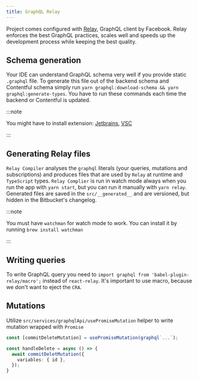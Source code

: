 ```yaml
---
title: GraphQL Relay
---
```


Project comes configured with [Relay](https://relay.dev/), GraphQL client by Facebook. Relay enforces the best GraphQL practices, scales well and speeds up the development process while keeping the best quality. 

## Schema generation

Your IDE can understand GraphQL schema very well if you provide static `.graphql` file. To generate this file out of the backend schema and Contentful schema simply run `yarn graphql:download-schema && yarn graphql:generate-types`. You have to run these commands each time the backend or Contentful is updated.

:::note

You might have to install extension: [Jetbrains](https://plugins.jetbrains.com/plugin/8097-js-graphql), [VSC](https://marketplace.visualstudio.com/items?itemName=GraphQL.vscode-graphql)

:::

## Generating Relay files

`Relay Compiler` analyses the `graphql` literals (your queries, mutations and subscriptions) and produces files that are used by `Relay` at runtime and `TypeScript` types. `Relay Complier` is run in watch mode always when you run the app with `yarn start`, but you can run it manually with `yarn relay`. Generated files are saved in the `src/__generated__` and are versioned, but hidden in the Bitbucket's changelog. 

:::note

You must have `watchman` for watch mode to work. You can install it by running `brew install watchman` 

:::

## Writing queries

To write GraphQL query you need to `import graphql from 'babel-plugin-relay/macro';` instead of `react-relay`. It's important to use macro, because we don't want to eject the `CRA`.

## Mutations

Utilize `src/services/graphqlApi/usePromiseMutation` helper to write mutation wrapped with `Promise`


```typescript
const [commitDeleteMutation] = usePromiseMutation(graphql`...`);

const handleDelete = async () => {
  await commitDeletMutation({
    variables: { id }, 
  });
}
```
